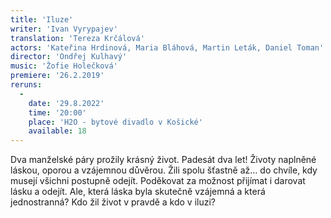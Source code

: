 ```yaml
---
title: 'Iluze'
writer: 'Ivan Vyrypajev'
translation: 'Tereza Krčálová'
actors: 'Kateřina Hrdinová, Maria Bláhová, Martin Leták, Daniel Toman'
director: 'Ondřej Kulhavý'
music: 'Žofie Holečková'
premiere: '26.2.2019'
reruns:
  -
    date: '29.8.2022'
    time: '20:00'
    place: 'H2O - bytové divadlo v Košické'
    available: 18
---
```

Dva manželské páry prožily krásný život. Padesát dva let! Životy naplněné láskou, oporou a vzájemnou důvěrou. Žili spolu šťastně až… do chvíle, kdy musejí všichni postupně odejít. Poděkovat za možnost přijímat i darovat lásku a odejít. Ale, která láska byla skutečně vzájemná a která jednostranná? Kdo žil život v pravdě a kdo v iluzi?
